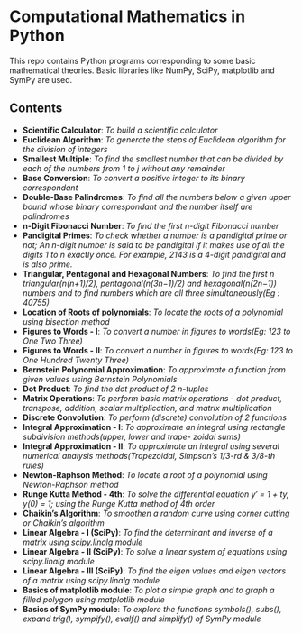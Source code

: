 # Computational Mathematics in Python

This repo contains Python programs corresponding to some basic mathematical theories. Basic libraries like NumPy, SciPy, matplotlib and SymPy
are used.

## Contents
* __Scientific Calculator__: *To build a scientific calculator*
* __Euclidean Algorithm__: *To generate the steps of Euclidean algorithm for the division of integers*
* __Smallest Multiple__: *To find the smallest number that can be divided by each of the numbers from 1 to j without any remainder*
* __Base Conversion__: *To convert a positive integer to its binary correspondant*
* __Double-Base Palindromes__: *To find all the numbers below a given upper bound whose binary correspondant and the number itself are palindromes*
* __n-Digit Fibonacci Number__: *To find the first n-digit Fibonacci number*
* __Pandigital Primes__: *To check whether a number is a pandigital prime or not; An n-digit number is said to be pandigital if it makes use of all the digits 1 to n exactly once. For example, 2143 is a 4-digit pandigital and is also prime.*
* __Triangular, Pentagonal and Hexagonal Numbers__: *To find the first n triangular(n(n+1)/2), pentagonal(n(3n−1)/2) and hexagonal(n(2n−1)) numbers and to find numbers which are all three simultaneously(Eg : 40755)*
* __Location of Roots of polynomials__: *To locate the roots of a polynomial using bisection method*
* __Figures to Words - I__: *To convert a number in figures to words(Eg: 123 to One Two Three)*
* __Figures to Words - II__: *To convert a number in figures to words(Eg: 123 to One Hundred Twenty Three)*
* __Bernstein Polynomial Approximation__: *To approximate a function from given values using Bernstein Polynomials*
* __Dot Product__: *To find the dot product of 2 n-tuples*
* __Matrix Operations__: *To perform basic matrix operations - dot product, transpose, addition, scalar multiplication, and matrix multiplication*
* __Discrete Convolution__: *To perform (discrete) convolution of 2 functions*
* __Integral Approximation - I__: *To approximate an integral using rectangle subdivision methods(upper, lower and trape-
zoidal sums)*
* __Integral Approximation - II__: *To approximate an integral using several numerical analysis methods(Trapezoidal, Simpson’s 1/3-rd & 3/8-th rules)*
* __Newton-Raphson Method__: *To locate a root of a polynomial using Newton-Raphson method*
* __Runge Kutta Method - 4th__: *To solve the differential equation y′ = 1 + ty, y(0) = 1; using the Runge Kutta method of 4th order*
* __Chaikin’s Algorithm__: *To smoothen a random curve using corner cutting or Chaikin’s algorithm*
* __Linear Algebra - I (SciPy)__: *To find the determinant and inverse of a matrix using scipy.linalg module*
* __Linear Algebra - II (SciPy)__: *To solve a linear system of equations using scipy.linalg module*
* __Linear Algebra - III (SciPy)__: *To find the eigen values and eigen vectors of a matrix using scipy.linalg module*
* __Basics of matplotlib module__: *To plot a simple graph and to graph a filled polygon using matplotlib module*
* __Basics of SymPy module__: *To explore the functions symbols(), subs(), expand trig(), sympify(), evalf() and simplify() of SymPy module*
